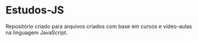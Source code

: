 # Estudos-JS
Repositório criado para arquivos criados com base em cursos e vídeo-aulas na linguagem JavaScript.
